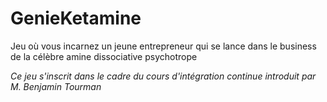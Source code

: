 # GenieKetamine
Jeu où vous incarnez un jeune entrepreneur qui se lance dans le business de la célèbre amine dissociative psychotrope

*Ce jeu s'inscrit dans le cadre du cours d'intégration continue introduit par M. Benjamin Tourman*
